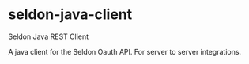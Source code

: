 # seldon-java-client
Seldon Java REST Client

A java client for the Seldon Oauth API.  For server to server integrations.
